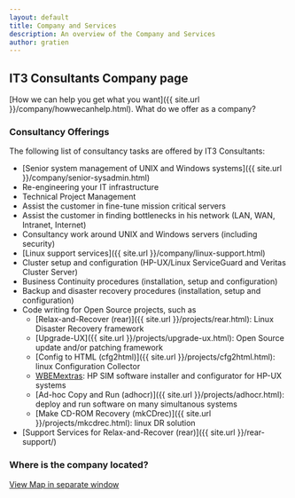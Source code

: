 ```yaml
---
layout: default
title: Company and Services
description: An overview of the Company and Services
author: gratien
---
```


## IT3 Consultants Company page

[How we can help you get what you want]({{ site.url }}/company/howwecanhelp.html).
What do we offer as a company?

### Consultancy Offerings

The following list of consultancy tasks are offered by IT3 Consultants:

 * [Senior system management of UNIX and Windows systems]({{ site.url }}/company/senior-sysadmin.html)
 * Re-engineering your IT infrastructure
 * Technical Project Management
 * Assist the customer in fine-tune mission critical servers
 * Assist the customer in finding bottlenecks in his network (LAN, WAN, Intranet, Internet)
 * Consultancy work around UNIX and Windows servers (including security)
 * [Linux support services]({{ site.url }}/company/linux-support.html)
 * Cluster setup and configuration (HP-UX/Linux ServiceGuard and Veritas Cluster Server)
 * Business Continuity procedures (installation, setup and configuration)
 * Backup and disaster recovery procedures (installation, setup and configuration)
 * Code writing for Open Source projects, such as
   - [Relax-and-Recover (rear)]({{ site.url }}/projects/rear.html): Linux Disaster Recovery framework
   - [Upgrade-UX]({{ site.url }}/projects/upgrade-ux.html): Open Source update and/or patching framework
   - [Config to HTML (cfg2html)]({{ site.url }}/projects/cfg2html.html): linux Configuration Collector
   - [WBEMextras](http://wbemextras.github.io/): HP SIM software installer and configurator for HP-UX systems
   - [Ad-hoc Copy and Run (adhocr)]({{ site.url }}/projects/adhocr.html): deploy and run software on many simultanous systems
   - [Make CD-ROM Recovery (mkCDrec)]({{ site.url }}/projects/mkcdrec.html): linux DR solution
 * [Support Services for Relax-and-Recover (rear)]({{ site.url }}/rear-support/)

### Where is the company located?

<a href="http://goo.gl/maps/HZ3hL" target="_blank">View Map in separate window</a>
